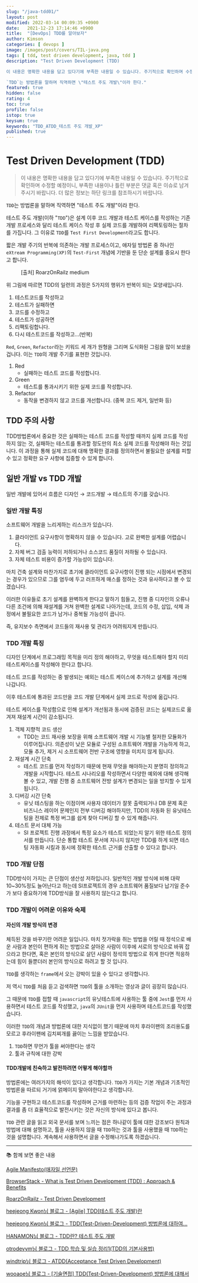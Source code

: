 ```yaml
---
slug: "/java-tdd01/"
layout: post
modified: 2022-03-14 00:09:35 +0900
date:   2021-12-23 17:14:46 +0900
title:  "[DevOps] TDD를 알아보자"
author: Kimson
categories: [ devops ]
image: /images/post/covers/TIL-java.png
tags: [ tdd, test driven development, java, tdd ]
description: "Test Driven Development (TDD)

이 내용은 명확한 내용을 담고 있다기에 부족한 내용일 수 있습니다. 주기적으로 확인하며 수정할 예정이니, 부족한 내용이나 틀린 부분은 댓글 혹은 이슈로 남겨주시기 바랍니다. 더 많은 정보는 하단 링크를 참조하시기 바랍니다.

`TDD`는 방법론을 말하며 직역하면 \"테스트 주도 개발\"이라 한다."
featured: true
hidden: false
rating: 4
toc: true
profile: false
istop: true
keysum: true
keywords: "TDD_ATDD_테스트 주도 개발_XP"
published: true
---
```


# Test Driven Development (TDD)

> 이 내용은 명확한 내용을 담고 있다기에 부족한 내용일 수 있습니다. 주기적으로 확인하며 수정할 예정이니, 부족한 내용이나 틀린 부분은 댓글 혹은 이슈로 남겨주시기 바랍니다. 더 많은 정보는 하단 링크를 참조하시기 바랍니다.

`TDD`는 방법론을 말하며 직역하면 "테스트 주도 개발"이라 한다.

테스트 주도 개발(이하 "`TDD`")은 설계 이후 코드 개발과 테스트 케이스를 작성하는 기존 개발 프로세스와 달리 테스트 케이스 작성 후 실제 코드를 개발하여 리펙토링하는 절차를 가집니다. 그 이유로 `TDD`를 `Test First Development`라고도 합니다.

짧은 개발 주기의 반복에 의존하는 개발 프로세스이고, 애자일 방법론 중 하나인 `eXtream Programming(XP)`의 `Test-First` 개념에 기반을 둔 단순 설계를 중요시 한다고 합니다.


<figure class="text-center">
<span class="w-inline-block">
   <img src="https://miro.medium.com/max/384/1*rvV11YOy8YJtiY1cjTTE6g.png" alt="" title="TDD개념">
   <figcaption>[출처] RoarzOnRailz medium</figcaption>
</span>
</figure>

위 그림에 따르면 TDD의 일련의 과정은 5가지의 행위가 반복이 되는 모양새입니다.

1. 테스트코드를 작성하고
2. 테스트가 실패하면
3. 코드를 수정하고
4. 테스트가 성공하면
5. 리팩토링합니다.
6. 다시 테스트코드를 작성하고...(반복)


`Red`, `Green`, `Refactor`라는 키워드 세 개가 원형을 그리며 도식화된 그림을 많이 보셨을 겁니다. 이는 `TDD`의 개발 주기를 표현한 것입니다.

1. Red
   - 실패하는 테스트 코드를 작성합니다.
2. Green
   - 테스트를 통과시키기 위한 실제 코드를 작성합니다.
3. Refactor
   - 동작을 변경하지 않고 코드를 개선합니다. (중복 코드 제거, 일반화 등)

## TDD 주의 사항

TDD방법론에서 중요한 것은 실패하는 테스트 코드를 작성할 때까지 실제 코드를 작성하지 않는 것, 실패하는 테스트를 통과할 정도만의 최소 실제 코드를 작성해야 하는 것입니다. 이 과정을 통해 실제 코드에 대해 명확한 결과를 정의하면서 불필요한 설계를 피할 수 있고 정확한 요구 사항에 집중할 수 있게 합니다.

## 일반 개발 vs TDD 개발

일반 개발에 있어서 흐름은 디자인 &#8594; 코드개발 &#8594; 테스트의 주기를 갖습니다.

### 일반 개발 특징

소프트웨어 개발을 느리게하는 리스크가 있습니다.

1. 클라이언트 요구사항이 명확하지 않을 수 있습니다. 고로 완벽한 설계를 어렵습니다.
2. 자체 버그 검출 능력이 저하되거나 소스코드 품질이 저하될 수 있습니다.
3. 자체 테스트 비용이 증가할 가능성이 있습니다.

마치 건축 설계와 마찬가지로 초기에 클라이언트 요구사항이 진행 되는 시점에서 변경되는 경우가 있으므로 그를 염두에 두고 러프하게 매스를 정하는 것과 유사하다고 볼 수 있겠습니다.

이러한 이유들로 초기 설계를 완벽하게 한다고 말하기 힘들고, 진행 중 디자인의 오류나 다른 조건에 의해 재설계를 거쳐 완벽한 설계로 나아가는데, 코드의 수정, 삽입, 삭제 과정에서 불필요한 코드가 남거나 중복될 가능성이 큽니다.

즉, 유지보수 측면에서 코드들의 재사용 및 관리가 어려워지게 만듭니다.

### TDD 개발 특징

디자인 단계에서 프로그래밍 목적을 미리 정의 해야하고, 무엇을 테스트해야 할지 미리 테스트케이스를 작성해야 한다고 합니다.

테스트 코드를 작성하는 중 발생되는 예외는 테스트 케이스에 추가하고 설계를 개선해 나갑니다.

이후 테스트에 통과된 코드만을 코드 개발 단계에서 실제 코드로 작성에 옮깁니다.

테스트 케이스를 작성함으로 인해 설계가 개선됨과 동시에 검증된 코드는 실제코드로 옮겨져 재설계 시간이 감소됩니다.

1. 객체 지향적 코드 생산
   - TDD는 코드 재사용 보장을 위해 소프트웨어 개발 시 기능별 철저한 모듈화가 이루어집니다. 의존성이 낮은 모듈로 구성된 소프트웨어 개발을 가능하게 하고, 모듈 추가, 제거 시 소프트웨어 전반 구조에 영향을 미치지 않게 됩니다.
2. 재설계 시간 단축
   - 테스트 코드를 먼저 작성하기 때문에 현재 무엇을 해야하는지 분명히 정의하고 개발을 시작합니다. 테스트 시나리오를 작성하면서 다양한 예외에 대해 생각해 볼 수 있고, 개발 진행 중 소프트웨어 전방 설계가 변경되는 일을 방지할 수 있게 됩니다.
3. 디버깅 시간 단축
   - 유닛 테스팅을 하는 이점이며 사용자 데이터가 잘못 출력되거나 DB 문제 혹은 비즈니스 레이어 문제인지 전부 디버깅 해야하지만, TDD의 자동화 된 유닛테스팅을 전제로 특정 버그를 쉽게 찾아 디버깅 할 수 있게 해줍니다.
4. 테스트 문서 대체 가능
   - SI 프로젝트 진행 과정에서 특정 요소가 테스트 되었는지 알기 위한 테스트 정의서를 만듭니다. 단순 통합 테스트 문서에 지나지 않지만 TDD를 하게 되면 테스팅 자동화 시킬과 동시에 정확한 테스트 근거를 산출할 수 있다고 합니다.

### TDD 개발 단점

TDD방식이 가지는 큰 단점이 생산성 저하입니다. 일반적인 개발 방식에 비해 대략 10~30%정도 늘어난다고 하는데 SI프로젝트의 경우 소프트웨어 품질보다 납기일 준수가 보다 중요하기에 TDD방식을 잘 사용하지 않는다고 합니다.

### TDD 개발이 어려운 이유와 숙제

#### 자신의 개발 방식의 변경

체득된 것을 바꾸기란 어려운 일입니다. 마치 젓가락을 쥐는 방법을 어릴 때 정석으로 배운 사람과 본인이 편하게 쥐는 방법으로 살아온 사람이 이후에 서로의 방식으로 바꿔 잡으라고 한다면, 혹은 본인의 방식으로 살던 사람이 정석의 방법으로 쥐게 한다면 적응하는데 힘이 들뿐더러 본인의 방식으로 하려고 할 것 입니다.

`TDD`를 생각하는 `frame`에서 오는 강박이 있을 수 있다고 생각합니다.

저 역시 `TDD`를 처음 듣고 검색하면 `TDD`의 툴을 소개하는 영상과 글이 굉장히 많습니다.

그 때문에 `TDD`를 접할 때 `javascript`의 유닛테스트에 사용하는 툴 중에 `Jest`를 먼저 사용하면서 테스트 코드를 작성했고, `java`의 `JUnit`을 먼저 사용하며 테스트코드를 작성했습니다.

이러한 `TDD`의 개념과 방법론에 대한 지식없이 했기 때문에 마치 후라이팬의 조리용도를 모르고 후라이팬에 김치찌개를 끓이는 느낌을 받았습니다.

1. `TDD`하면 무언가 툴을 써야한다는 생각
2. 툴과 규칙에 대한 강박

#### TDD개발에 친숙하고 발전하려면 어떻게 해야할까

방법론에는 여러가지의 해석이 있다고 생각합니다. `TDD`가 가지는 기본 개념과 기초적인 방법론을 따르되 거기에 얽메이지 말아야한다고 생각합니다.

기능을 구현하고 테스트코드를 작성하며 근거를 마련하는 등의 검증 작업이 주는 과정과 결과를 좀 더 효율적으로 발전시키는 것은 자신의 방식에 있다고 봅니다.

`TDD` 관련 글을 읽고 외국 문서를 보며 느끼는 점은 하나같이 툴에 대한 강조보다 원칙과 방법에 대해 설명하고, 툴을 사용하지 않을 때 `TDD`하는 것과 툴을 사용했을 때 `TDD`하는 것을 설명합니다. 계속해서 사용하면서 글을 수정해나가도록 하겠습니다.

-----

📚 함께 보면 좋은 내용

[Agile Manifesto(애자일 선언문)](https://agilemanifesto.org/)

[BrowserStack - What is Test Driven Development (TDD) : Approach & Benefits](https://www.browserstack.com/guide/what-is-test-driven-development)

[RoarzOnRailz - Test Driven Development](https://medium.com/thelearningcurve/test-driven-development-24be406e185c)

[heejeong Kwon님 블로그 - [Agile] TDD(테스트 주도 개발)란](https://gmlwjd9405.github.io/2018/06/03/agile-tdd.html)

[heejeong Kwon님 블로그 - TDD(Test-Driven-Development) 방법론에 대하여…](http://clipsoft.co.kr/wp/blog/tddtest-driven-development-%EB%B0%A9%EB%B2%95%EB%A1%A0/)

[HANAMON님 블로그 - TDD란? 테스트 주도 개발](https://hanamon.kr/tdd%EB%9E%80-%ED%85%8C%EC%8A%A4%ED%8A%B8-%EC%A3%BC%EB%8F%84-%EA%B0%9C%EB%B0%9C/)

[otrodevym님 블로그 - TDD 학습 및 실습 정리1(TDD의 기본사용법)](https://otrodevym.tistory.com/entry/TDD-%ED%95%99%EC%8A%B5-%EB%B0%8F-%EC%8B%A4%EC%8A%B5-%EC%A0%95%EB%A6%AC1)

[windtrip님 블로그 - ATDD(Acceptance Test Driven Development)](https://velog.io/@windtrip/ATDDAcceptance-Test-Driven-Development)

[wooaoe님 블로그 - [기술면접] TDD(Test-Driven-Development) 방법론에 대해서](https://wooaoe.tistory.com/33)